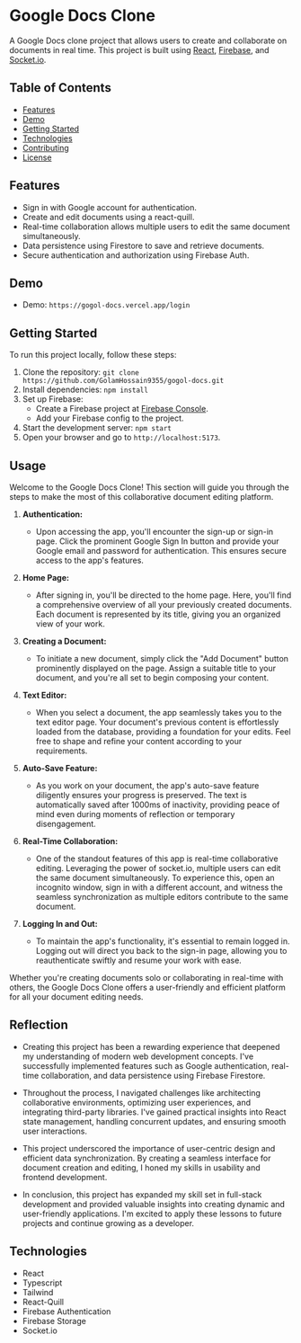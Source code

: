 # Google Docs Clone

A Google Docs clone project that allows users to create and collaborate on documents in real time. This project is built using [React](https://reactjs.org/), [Firebase](https://firebase.google.com/), and [Socket.io](https://socket.io/).

## Table of Contents

-  [Features](#features)
-  [Demo](#demo)
-  [Getting Started](#getting-started)
-  [Technologies](#technologies)
-  [Contributing](#contributing)
-  [License](#license)

## Features

-  Sign in with Google account for authentication.
-  Create and edit documents using a react-quill.
-  Real-time collaboration allows multiple users to edit the same document simultaneously.
-  Data persistence using Firestore to save and retrieve documents.
-  Secure authentication and authorization using Firebase Auth.

## Demo

-  Demo: `https://gogol-docs.vercel.app/login`

## Getting Started

To run this project locally, follow these steps:

1. Clone the repository: `git clone https://github.com/GolamHossain9355/gogol-docs.git`
2. Install dependencies: `npm install`
3. Set up Firebase:
   -  Create a Firebase project at [Firebase Console](https://console.firebase.google.com/).
   -  Add your Firebase config to the project.
4. Start the development server: `npm start`
5. Open your browser and go to `http://localhost:5173`.

## Usage

Welcome to the Google Docs Clone! This section will guide you through the steps to make the most of this collaborative document editing platform.

1. **Authentication:**

   -  Upon accessing the app, you'll encounter the sign-up or sign-in page. Click the prominent Google Sign In button and provide your Google email and password for authentication. This ensures secure access to the app's features.

2. **Home Page:**

   -  After signing in, you'll be directed to the home page. Here, you'll find a comprehensive overview of all your previously created documents. Each document is represented by its title, giving you an organized view of your work.

3. **Creating a Document:**

   -  To initiate a new document, simply click the "Add Document" button prominently displayed on the page. Assign a suitable title to your document, and you're all set to begin composing your content.

4. **Text Editor:**

   -  When you select a document, the app seamlessly takes you to the text editor page. Your document's previous content is effortlessly loaded from the database, providing a foundation for your edits. Feel free to shape and refine your content according to your requirements.

5. **Auto-Save Feature:**

   -  As you work on your document, the app's auto-save feature diligently ensures your progress is preserved. The text is automatically saved after 1000ms of inactivity, providing peace of mind even during moments of reflection or temporary disengagement.

6. **Real-Time Collaboration:**

   -  One of the standout features of this app is real-time collaborative editing. Leveraging the power of socket.io, multiple users can edit the same document simultaneously. To experience this, open an incognito window, sign in with a different account, and witness the seamless synchronization as multiple editors contribute to the same document.

7. **Logging In and Out:**
   -  To maintain the app's functionality, it's essential to remain logged in. Logging out will direct you back to the sign-in page, allowing you to reauthenticate swiftly and resume your work with ease.

Whether you're creating documents solo or collaborating in real-time with others, the Google Docs Clone offers a user-friendly and efficient platform for all your document editing needs.

## Reflection

-  Creating this project has been a rewarding experience that deepened my understanding of modern web development concepts. I've successfully implemented features such as Google authentication, real-time collaboration, and data persistence using Firebase Firestore.

-  Throughout the process, I navigated challenges like architecting collaborative environments, optimizing user experiences, and integrating third-party libraries. I've gained practical insights into React state management, handling concurrent updates, and ensuring smooth user interactions.

-  This project underscored the importance of user-centric design and efficient data synchronization. By creating a seamless interface for document creation and editing, I honed my skills in usability and frontend development.

-  In conclusion, this project has expanded my skill set in full-stack development and provided valuable insights into creating dynamic and user-friendly applications. I'm excited to apply these lessons to future projects and continue growing as a developer.

## Technologies

-  React
-  Typescript
-  Tailwind
-  React-Quill
-  Firebase Authentication
-  Firebase Storage
-  Socket.io

